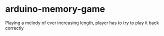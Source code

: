 # arduino-memory-game
Playing a melody of ever increasing length, player has to try to play it back correctly
